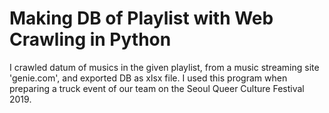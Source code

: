 # Making DB of Playlist with Web Crawling in Python

I crawled datum of musics in the given playlist, from a music streaming site 'genie.com', and exported DB as xlsx file. I used this program when preparing a truck event of our team on the Seoul Queer Culture Festival 2019.
